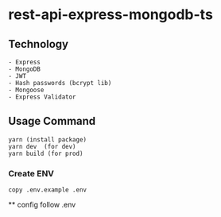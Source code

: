 ﻿# rest-api-express-mongodb-ts
 
 ## Technology
 ```
- Express
- MongoDB
- JWT
- Hash passwords (bcrypt lib)
- Mongoose
- Express Validator
```

## Usage Command
```
yarn (install package)
yarn dev  (for dev)
yarn build (for prod)
```

### Create ENV
```
copy .env.example .env
```
** config follow .env
